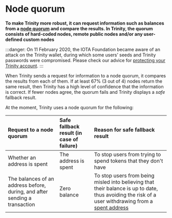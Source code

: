 # Node quorum

**To make Trinity more robust, it can request information such as balances from a [node quorum](root://getting-started/1.1/references/glossary.md#node-quorum) and compare the results. In Trinity, the quorum consists of hard-coded nodes, remote public nodes and/or any user-defined custom nodes**

:::danger:
On 11 February 2020, the IOTA Foundation became aware of an attack on the Trinity wallet, during which some users’ seeds and Trinity passwords were compromised. Please check our advice for [protecting your Trinity account](../how-to-guides/protect-trinity-account.md).
:::

When Trinity sends a request for information to a node quorum, it compares the results from each of them. If at least 67% (3 out of 4) nodes return the same result, then Trinity has a high level of confidence that the information is correct. If fewer nodes agree, the quorum fails and Trinity displays a _safe_ fallback result.

At the moment, Trinity uses a node quorum for the following:

| **Request to a node quorum**|**Safe fallback result (in case of failure)** |**Reason for safe fallback result**|
|:--|:--|:---|
|Whether an address is spent| The address is spent| To stop users from trying to spend tokens that they don't have|
|The balances of an address before, during, and after sending a transaction| Zero balance| To stop users from being misled into believing that their balance is up to date, thus avoiding the risk of a user withdrawing from a [spent address](root://getting-started/1.1/references/glossary.md#spent-address)
